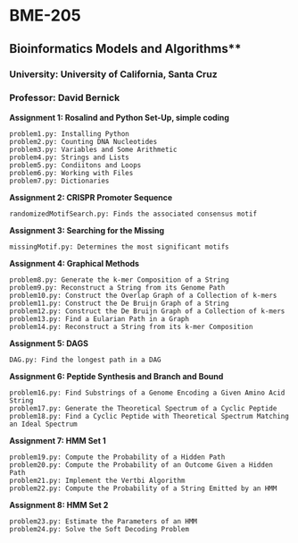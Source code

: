# BME-205

## Bioinformatics Models and Algorithms**

### University: University of California, Santa Cruz
### Professor: David Bernick 

**Assignment 1: Rosalind and Python Set-Up, simple coding**

	problem1.py: Installing Python
	problem2.py: Counting DNA Nucleotides
	problem3.py: Variables and Some Arithmetic
	problem4.py: Strings and Lists
	problem5.py: Condiitons and Loops
	problem6.py: Working with Files
	problem7.py: Dictionaries
  
**Assignment 2: CRISPR Promoter Sequence**
	
	randomizedMotifSearch.py: Finds the associated consensus motif 

**Assignment 3: Searching for the Missing**
	
	missingMotif.py: Determines the most significant motifs

**Assignment 4: Graphical Methods**
	
	problem8.py: Generate the k-mer Composition of a String 
	problem9.py: Reconstruct a String from its Genome Path 
	problem10.py: Construct the Overlap Graph of a Collection of k-mers
	problem11.py: Construct the De Bruijn Graph of a String 
	problem12.py: Construct the De Bruijn Graph of a Collection of k-mers 
	problem13.py: Find a Eularian Path in a Graph
	problem14.py: Reconstruct a String from its k-mer Composition 

**Assignment 5: DAGS**
	
	DAG.py: Find the longest path in a DAG

**Assignment 6: Peptide Synthesis and Branch and Bound**
	
	problem16.py: Find Substrings of a Genome Encoding a Given Amino Acid String 
	problem17.py: Generate the Theoretical Spectrum of a Cyclic Peptide 
	problem18.py: Find a Cyclic Peptide with Theoretical Spectrum Matching an Ideal Spectrum

**Assignment 7: HMM Set 1**
	
	problem19.py: Compute the Probability of a Hidden Path
	problem20.py: Compute the Probability of an Outcome Given a Hidden Path 
	problem21.py: Implement the Vertbi Algorithm 
	problem22.py: Compute the Probability of a String Emitted by an HMM 

**Assignment 8: HMM Set 2**
  
	problem23.py: Estimate the Parameters of an HMM
	problem24.py: Solve the Soft Decoding Problem
